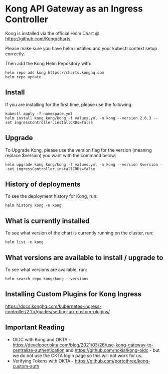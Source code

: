 # Kong API Gateway as an Ingress Controller

Kong is installed via the official Helm Chart @ https://github.com/Kong/charts.

Please make sure you have helm installed and your kubectl context setup correctly.

Then add the Kong Helm Repository with:

```
helm repo add kong https://charts.konghq.com
helm repo update
```

## Install

If you are installing for the first time, please use the following:

```
kubectl apply -f namespace.yml
helm install kong kong/kong -f values.yml -n kong --version 2.6.3 --set ingressController.installCRDs=false
```

## Upgrade

To Upgrade Kong, please use the version flag for the version (meaning replace $version) you want with the command below:

```
helm upgrade kong kong/kong -f values.yml -n kong --version $version --set ingressController.installCRDs=false
```

## History of deployments

To see the deployment history for Kong, run:

```
helm history kong -n kong
```


## What is currently installed 

To see what version of the chart is currently running on the cluster, run:

```
helm list -n kong 
```

## What versions are available to install / upgrade to

To see what versions are available, run:

```
helm search repo kong/kong --versions
```

## Installing Custom Plugins for Kong Ingress

https://docs.konghq.com/kubernetes-ingress-controller/2.1.x/guides/setting-up-custom-plugins/


## Important Reading

* OIDC with Kong and OKTA - https://developer.okta.com/blog/2021/03/26/use-kong-gateway-to-centralize-authentication and
https://github.com/nokia/kong-oidc - but we do not use the OKTA login page so this will not work for us.
* Verifying Tokens with OKTA - https://github.com/portothree/kong-custom-auth
